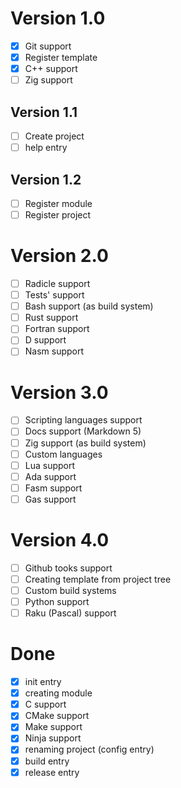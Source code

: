 # Version 1.0
 - [x] Git support
 - [x] Register template
 - [x] C++ support
 - [ ] Zig support

## Version 1.1
 - [ ] Create project
 - [ ] help entry

## Version 1.2
 - [ ] Register module
 - [ ] Register project

# Version 2.0
 - [ ] Radicle support
 - [ ] Tests' support
 - [ ] Bash support (as build system)
 - [ ] Rust support
 - [ ] Fortran support
 - [ ] D support
 - [ ] Nasm support

# Version 3.0
 - [ ] Scripting languages support
 - [ ] Docs support (Markdown 5)
 - [ ] Zig support (as build system)
 - [ ] Custom languages
 - [ ] Lua support
 - [ ] Ada support
 - [ ] Fasm support
 - [ ] Gas support

# Version 4.0
 - [ ] Github tooks support
 - [ ] Creating template from project tree
 - [ ] Custom build systems
 - [ ] Python support
 - [ ] Raku (Pascal) support

# Done
 - [x] init entry
 - [x] creating module
 - [x] C support
 - [x] CMake support
 - [x] Make support
 - [x] Ninja support
 - [x] renaming project (config entry)
 - [x] build entry
 - [x] release entry
